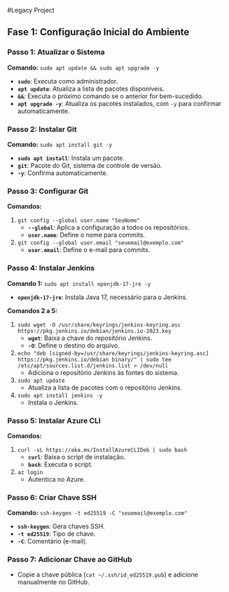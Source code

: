 #Legacy Project
## Fase 1: Configuração Inicial do Ambiente

### Passo 1: Atualizar o Sistema
**Comando:** `sudo apt update && sudo apt upgrade -y`
- **`sudo`**: Executa como administrador.
- **`apt update`**: Atualiza a lista de pacotes disponíveis.
- **`&&`**: Executa o próximo comando se o anterior for bem-sucedido.
- **`apt upgrade -y`**: Atualiza os pacotes instalados, com `-y` para confirmar automaticamente.

### Passo 2: Instalar Git
**Comando:** `sudo apt install git -y`
- **`sudo apt install`**: Instala um pacote.
- **`git`**: Pacote do Git, sistema de controle de versão.
- **`-y`**: Confirma automaticamente.

### Passo 3: Configurar Git
**Comandos:**
1. `git config --global user.name "SeuNome"`
   - **`--global`**: Aplica a configuração a todos os repositórios.
   - **`user.name`**: Define o nome para commits.
2. `git config --global user.email "seuemail@exemplo.com"`
   - **`user.email`**: Define o e-mail para commits.

### Passo 4: Instalar Jenkins
**Comando 1:** `sudo apt install openjdk-17-jre -y`
- **`openjdk-17-jre`**: Instala Java 17, necessário para o Jenkins.

**Comandos 2 a 5:**
1. `sudo wget -O /usr/share/keyrings/jenkins-keyring.asc https://pkg.jenkins.io/debian/jenkins.io-2023.key`
   - **`wget`**: Baixa a chave do repositório Jenkins.
   - **`-O`**: Define o destino do arquivo.
2. `echo "deb [signed-by=/usr/share/keyrings/jenkins-keyring.asc] https://pkg.jenkins.io/debian binary/" | sudo tee /etc/apt/sources.list.d/jenkins.list > /dev/null`
   - Adiciona o repositório Jenkins às fontes do sistema.
3. `sudo apt update`
   - Atualiza a lista de pacotes com o repositório Jenkins.
4. `sudo apt install jenkins -y`
   - Instala o Jenkins.

### Passo 5: Instalar Azure CLI
**Comandos:**
1. `curl -sL https://aka.ms/InstallAzureCLIDeb | sudo bash`
   - **`curl`**: Baixa o script de instalação.
   - **`bash`**: Executa o script.
2. `az login`
   - Autentica no Azure.

### Passo 6: Criar Chave SSH
**Comando:** `ssh-keygen -t ed25519 -C "seuemail@exemplo.com"`
- **`ssh-keygen`**: Gera chaves SSH.
- **`-t ed25519`**: Tipo de chave.
- **`-C`**: Comentário (e-mail).

### Passo 7: Adicionar Chave ao GitHub
- Copie a chave pública (`cat ~/.ssh/id_ed25519.pub`) e adicione manualmente no GitHub.
